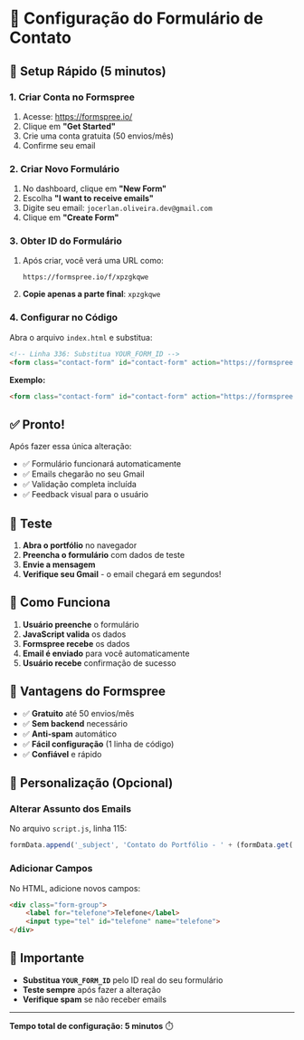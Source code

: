 # 📧 Configuração do Formulário de Contato

## 🚀 Setup Rápido (5 minutos)

### 1. **Criar Conta no Formspree**
1. Acesse: https://formspree.io/
2. Clique em **"Get Started"** 
3. Crie uma conta gratuita (50 envios/mês)
4. Confirme seu email

### 2. **Criar Novo Formulário**
1. No dashboard, clique em **"New Form"**
2. Escolha **"I want to receive emails"**
3. Digite seu email: `jocerlan.oliveira.dev@gmail.com`
4. Clique em **"Create Form"**

### 3. **Obter ID do Formulário**
1. Após criar, você verá uma URL como:
   ```
   https://formspree.io/f/xpzgkqwe
   ```
2. **Copie apenas a parte final**: `xpzgkqwe`

### 4. **Configurar no Código**
Abra o arquivo `index.html` e substitua:

```html
<!-- Linha 336: Substitua YOUR_FORM_ID -->
<form class="contact-form" id="contact-form" action="https://formspree.io/f/SEU_ID_AQUI" method="POST">
```

**Exemplo:**
```html
<form class="contact-form" id="contact-form" action="https://formspree.io/f/xpzgkqwe" method="POST">
```

## ✅ **Pronto!**

Após fazer essa única alteração:
- ✅ Formulário funcionará automaticamente
- ✅ Emails chegarão no seu Gmail
- ✅ Validação completa incluída
- ✅ Feedback visual para o usuário

## 🧪 **Teste**

1. **Abra o portfólio** no navegador
2. **Preencha o formulário** com dados de teste
3. **Envie a mensagem**
4. **Verifique seu Gmail** - o email chegará em segundos!

## 📧 **Como Funciona**

1. **Usuário preenche** o formulário
2. **JavaScript valida** os dados
3. **Formspree recebe** os dados
4. **Email é enviado** para você automaticamente
5. **Usuário recebe** confirmação de sucesso

## 🎯 **Vantagens do Formspree**

- ✅ **Gratuito** até 50 envios/mês
- ✅ **Sem backend** necessário
- ✅ **Anti-spam** automático
- ✅ **Fácil configuração** (1 linha de código)
- ✅ **Confiável** e rápido

## 🔧 **Personalização (Opcional)**

### Alterar Assunto dos Emails
No arquivo `script.js`, linha 115:
```javascript
formData.append('_subject', 'Contato do Portfólio - ' + (formData.get('assunto') || 'Nova mensagem'));
```

### Adicionar Campos
No HTML, adicione novos campos:
```html
<div class="form-group">
    <label for="telefone">Telefone</label>
    <input type="tel" id="telefone" name="telefone">
</div>
```

## 🚨 **Importante**

- **Substitua `YOUR_FORM_ID`** pelo ID real do seu formulário
- **Teste sempre** após fazer a alteração
- **Verifique spam** se não receber emails

---

**Tempo total de configuração: 5 minutos** ⏱️
